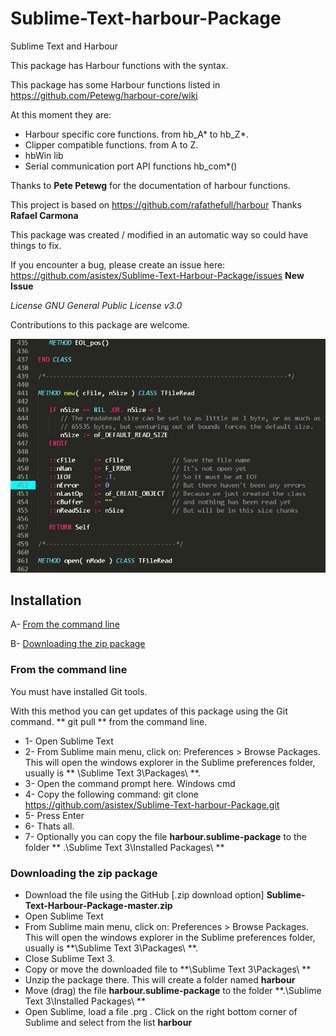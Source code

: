 # Sublime-Text-harbour-Package
Sublime Text and Harbour

This package has Harbour functions with the syntax.

This package has some Harbour functions listed in https://github.com/Petewg/harbour-core/wiki

At this moment they are:
* Harbour specific core functions. from hb_A* to hb_Z*.
* Clipper compatible functions. from A to Z.
* hbWin lib
* Serial communication port API functions hb_com*()

Thanks to **Pete Petewg** for the documentation of harbour functions.

This project is based on https://github.com/rafathefull/harbour Thanks **Rafael Carmona**

This package was created / modified in an automatic way so could have things to fix.

If you encounter a bug, please create an issue here:
https://github.com/asistex/Sublime-Text-Harbour-Package/issues  **New Issue**

*License GNU General Public License v3.0*

Contributions to this package are welcome.

[![image](https://github.com/asistex/Sublime-Text-harbour-Package/blob/master/slb.jpg)](https://github.com/asistex/Sublime-Text-harbour-Package/)
                 

## Installation

A- [From the command line](#from-the-command-line)

B- [Downloading the zip package](#downloading-the-zip-package)



### From the command line
   You must have installed Git tools.

   With this method you can get updates of this package using the Git command.
   ** git pull ** from the command line.

* 1- Open Sublime Text
* 2- From Sublime main menu, click on: Preferences > Browse Packages. This will open the windows explorer in the Sublime preferences folder, usually is ** \Sublime Text 3\Packages\ **.
* 3- Open the command prompt here. Windows cmd
* 4- Copy the following command:
     git clone https://github.com/asistex/Sublime-Text-harbour-Package.git
* 5- Press Enter
* 6- Thats all.
* 7- Optionally you can copy the file **harbour.sublime-package** to the folder ** .\Sublime Text 3\Installed Packages\ **





### Downloading the zip package

* Download the file using the GitHub [.zip download option] **Sublime-Text-Harbour-Package-master.zip**
* Open Sublime Text
* From Sublime main menu, click on: Preferences > Browse Packages. This will open the windows explorer in the Sublime preferences folder, usually is **\Sublime Text 3\Packages\ **.
* Close Sublime Text 3.
* Copy or move the downloaded file to **\Sublime Text 3\Packages\ **
* Unzip the package there.  This will create a folder named **harbour**
* Move (drag) the file **harbour.sublime-package** to the folder **.\Sublime Text 3\Installed Packages\ **
* Open Sublime, load a file .prg . Click on the right bottom corner of Sublime and 
  select from the list **harbour**
